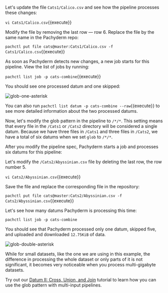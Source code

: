 Let's update the file `Cats1/Calico.csv` and see how the pipeline
processes these changes:

`vi Cats1/Calico.csv`{{execute}}

Modify the file by removing the last row — row 6.
Replace the file by the same name in the Pachyderm repo:

`pachctl put file cats@master:Cats1/Calico.csv -f Cats1/Calico.csv`{{execute}}

As soon as Pachyderm detects new changes, a new job starts for this pipeline.
View the list of jobs by running:

`pachctl list job -p cats-combine`{{execute}}

You should see one processed datum and one skipped:

![glob-one-asterisk](svekars/scenarios/datum-intro/assets/glob-one-asterisk.png)

You can also run `pachctl list datum -p cats-combine --raw`{{execute}} to see more
detailed information about the two processed datums.

Now, let's modify the glob pattern in the pipeline to `/*/*`. This setting
means that every file in the `/Cats1` or `/Cats2` directory will be considered
a single datum. Because we have three files in `/Cats1` and three files in
`/Cats2`, we have a total of six datums when we set `glob` to `/*/*`.

After you modify the pipeline spec, Pachyderm starts a job and processes six
datums for this pipeline:

Let's modify the `/Cats2/Abyssinian.csv` file by deleting the last row, the row
number 5.

`vi Cats2/Abyssinian.csv`{{execute}}

Save the file and replace the corresponding file in the repository:

`pachctl put file cats@master:Cats2/Abyssinian.csv -f Cats2/Abyssinian.csv`{{execute}}

Let's see how many datums Pachyderm is processing this time:

`pachctl list job -p cats-combine`

You should see that Pachyderm processed only one datum, skipped five, and
uploaded and downloaded `12.75KiB` of data.

![glob-double-asterisk](svekars/scenarios/datum-intro/assets/glob-double-asterisk.png)

While for small datasets, like the one we are using in this example, the
difference in processing the whole dataset or only parts of it is
not significant, it becomes very noticeable when you process multi-gigabyte
datasets.

Try out our [Datum II: Cross, Union, and Join]() tutorial to learn
how you can use the glob pattern with multi-input pipelines.

